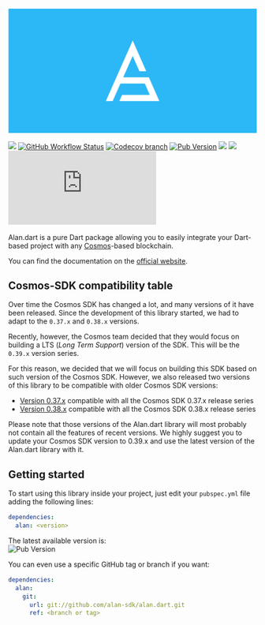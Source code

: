 ![](.img/cover.png)

[![](https://img.shields.io/badge/docs-online-brightgreen)](https://alan-sdk.github.io/alan.dart/)
[![GitHub Workflow Status](https://img.shields.io/github/workflow/status/alan-sdk/alan.dart/Test)](https://github.com/alan-sdk/alan.dart/actions)
[![Codecov branch](https://img.shields.io/codecov/c/github/alan-sdk/alan.dart/master)](https://codecov.io/gh/alan-sdk/alan.dart/branch/master)
[![Pub Version](https://img.shields.io/pub/v/alan)](https://pub.dev/packages/alan)
[![](https://img.shields.io/badge/cosmos-v0.39.x-blueviolet)](https://github.com/cosmos/cosmos-sdk/releases)
[![](https://img.shields.io/badge/compatible-flutter-blue)](https://flutter.dev)
[![GitHub](https://img.shields.io/github/license/alan-sdk/alan.dart)](https://github.com/alan-sdk/alan.dart/blob/master/LICENSE)

Alan.dart is a pure Dart package allowing you to easily integrate your Dart-based project with any [Cosmos](https://cosmos.network)-based blockchain.  

You can find the documentation on the [official website](https://alan-sdk.github.io/alan.dart/). 

## Cosmos-SDK compatibility table
Over time the Cosmos SDK has changed a lot, and many versions of it have been released. Since the development of this library started, we had to adapt to the `0.37.x` and `0.38.x` versions. 

Recently, however, the Cosmos team decided that they would focus on building a LTS (_Long Term Support_) version of the SDK. This will be the `0.39.x` version series. 

For this reason, we decided that we will focus on building this SDK based on such version of the Cosmos SDK. However, we also released two versions of this library to be compatible with older Cosmos SDK versions: 

- [Version 0.37.x](https://github.com/alan-sdk/alan.dart/releases/tag/v0.37.x) compatible with all the Cosmos SDK 0.37.x release series
- [Version 0.38.x](https://github.com/alan-sdk/alan.dart/releases/tag/v0.38.x) compatible with all the Cosmos SDK 0.38.x release series 

Please note that those versions of the Alan.dart library will most probably not contain all the features of recent versions. We highly suggest you to update your Cosmos SDK version to 0.39.x and use the latest version of the Alan.dart library with it.  

## Getting started
To start using this library inside your project, just edit your `pubspec.yml` file adding the following lines: 

```yaml
dependencies:
  alan: <version>
```

The latest available version is:  
![Pub Version](https://img.shields.io/pub/v/alan)

You can even use a specific GitHub tag or branch if you want: 

```yaml
dependencies:
  alan:
    git:
      url: git://github.com/alan-sdk/alan.dart.git
      ref: <branch or tag>
```
